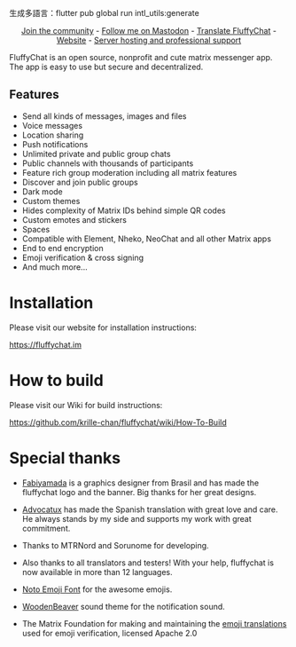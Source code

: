生成多語言：flutter pub global run intl_utils:generate

<p align="center">
  <a href="https://matrix.to/#/#fluffychat:matrix.org" target="new">Join the community</a> - <a href="https://mastodon.art/@krille" target="new">Follow me on Mastodon</a> - <a href="https://hosted.weblate.org/projects/fluffychat/" target="new">Translate FluffyChat</a> - <a href="https://fluffychat.im" target="new">Website</a> - <a href="https://famedly.com/kontakt">Server hosting and professional support</a>
 </p>


FluffyChat is an open source, nonprofit and cute matrix messenger app. The app is easy to use but secure and decentralized.

## Features

- Send all kinds of messages, images and files
- Voice messages
- Location sharing
- Push notifications
- Unlimited private and public group chats
- Public channels with thousands of participants
- Feature rich group moderation including all matrix features
- Discover and join public groups
- Dark mode
- Custom themes
- Hides complexity of Matrix IDs behind simple QR codes
- Custom emotes and stickers
- Spaces
- Compatible with Element, Nheko, NeoChat and all other Matrix apps
- End to end encryption
- Emoji verification & cross signing
- And much more...

# Installation

Please visit our website for installation instructions:

https://fluffychat.im

# How to build

Please visit our Wiki for build instructions:

https://github.com/krille-chan/fluffychat/wiki/How-To-Build


# Special thanks

* <a href="https://github.com/fabiyamada">Fabiyamada</a> is a graphics designer from Brasil and has made the fluffychat logo and the banner. Big thanks for her great designs.

* <a href="https://github.com/advocatux">Advocatux</a> has made the Spanish translation with great love and care. He always stands by my side and supports my work with great commitment.

* Thanks to MTRNord and Sorunome for developing.

* Also thanks to all translators and testers! With your help, fluffychat is now available in more than 12 languages.

* <a href="https://github.com/googlefonts/noto-emoji/">Noto Emoji Font</a> for the awesome emojis.

* <a href="https://github.com/madsrh/WoodenBeaver">WoodenBeaver</a> sound theme for the notification sound.

* The Matrix Foundation for making and maintaining the [emoji translations](https://github.com/matrix-org/matrix-doc/blob/main/data-definitions/sas-emoji.json) used for emoji verification, licensed Apache 2.0
